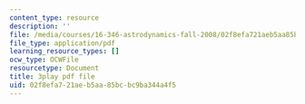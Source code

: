 ```yaml
---
content_type: resource
description: ''
file: /media/courses/16-346-astrodynamics-fall-2008/02f8efa721aeb5aa85bcbc9ba344a4f5_SJI-SAs1Rnk.pdf
file_type: application/pdf
learning_resource_types: []
ocw_type: OCWFile
resourcetype: Document
title: 3play pdf file
uid: 02f8efa7-21ae-b5aa-85bc-bc9ba344a4f5
---
```

